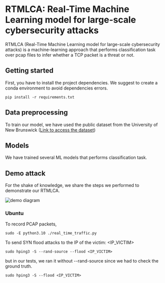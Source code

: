 # RTMLCA: Real-Time Machine Learning model for large-scale cybersecurity attacks

RTMLCA (Real-Time Machine Learning model for large-scale cybersecurity attacks) is a machine-learning approach that performs classification task over pcap files to infer whether a TCP packet is a threat or not.

## Getting started

First, you have to install the project dependencies. We suggest to create a conda environment to avoid dependencies errors.

```
pip install -r requirements.txt
```

## Data preprocessing

To train our model, we have used the public dataset from the University of New Brunswick ([Link to access the dataset](https://www.mdpi.com/1424-8220/23/13/5941))

## Models

We have trained several ML models that performs classification task.

## Demo attack

For the shake of knowledge, we share the steps we performed to demonstrate our RTMLCA.

![demo diagram](https://github.com/NachoGV/CS-584-FinalProject/blob/main/media/demo_diagram.png)

### Ubuntu

To record PCAP packets,

```
sudo -E python3.10 ./real_time_traffic.py
```

To send SYN flood attacks to the IP of the victim: <IP_VICTIM>

```
sudo hping3 -S --rand-source --flood <IP_VICTIM>
```

but in our tests, we ran it without --rand-source since we had to check the ground truth.

```
sudo hping3 -S --flood <IP_VICTIM>
```
